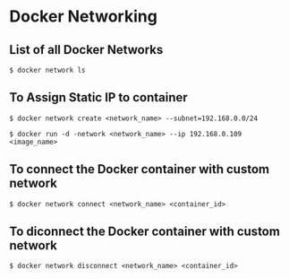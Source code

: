# Docker Networking 

## List of all Docker Networks

    $ docker network ls

## To Assign Static IP to container 

    $ docker network create <network_name> --subnet=192.168.0.0/24

    $ docker run -d -network <network_name> --ip 192.168.0.109 <image_name>

## To connect the Docker container with custom network

    $ docker network connect <network_name> <container_id>

## To diconnect the Docker container with custom network

    $ docker network disconnect <network_name> <container_id>
